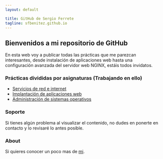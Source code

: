 ```yaml
---
layout: default

title: GitHub de Sergio Ferrete
tagline: sfbenitez.github.io
---
```


## Bienvenidos a mi repositorio de GitHub

En esta web voy a publicar todas las prácticas que me parezcan interesantes, desde instalación de aplicaciones web hasta una configuración avanzada
del servidor web NGINX, estáis todos invidatos.

### Prácticas divididas por asignaturas (Trabajando en ello)

- [Servicios de red e internet](index)
- [Implantación de aplicaciones web](index)
- [Administración de sistemas operativos](index)

### Soporte

Si tienes algún problema al visualizar el contenido, no dudes en ponerte en contacto y lo revisaré lo antes posible.

### About

Si quieres conocer un poco mas de [mi](about).

